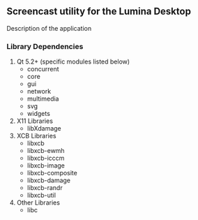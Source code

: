 ## Screencast utility for the Lumina Desktop

Description of the application

### Library Dependencies

1. Qt 5.2+ (specific modules listed below)
   * concurrent
   * core
   * gui
   * network
   * multimedia
   * svg
   * widgets
2. X11 Libraries
   * libXdamage
3. XCB Libraries
   * libxcb
   * libxcb-ewmh
   * libxcb-icccm
   * libxcb-image
   * libxcb-composite
   * libxcb-damage
   * libxcb-randr
   * libxcb-util
4. Other Libraries
   * libc
